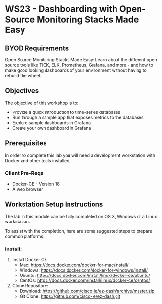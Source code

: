 # WS23 - Dashboarding with Open-Source Monitoring Stacks Made Easy 

## BYOD Requirements

Open Source Monitoring Stacks Made Easy: Learn about the different open 
source tools like TICK, ELK, Prometheus, Grafana, and more - and how to 
make good looking dashboards of your environment without having to 
rebuild the wheel.



## Objectives

The objective of this workshop is to:

- Provide a quick introduction to time-series databases
- Run through a sample app that exposes metrics to the databases
- Explore sample dashboards in Grafana
- Create your own dashboard in Grafana

 

## Prerequisites

In order to complete this lab you will need a development workstation with Docker and other tools installed.

### Client Pre-Reqs

- Docker-CE - Version 18
- A web browser



## Workstation Setup Instructions

The lab in this module can be fully completed on OS X, Windows or a Linux workstation. 



To assist with the completion, here are some suggested steps to prepare common platforms:

### Install:

1. Install Docker CE
   - Mac: https://docs.docker.com/docker-for-mac/install/
   - Windows: https://docs.docker.com/docker-for-windows/install/
   - Ubuntu: https://docs.docker.com/install/linux/docker-ce/ubuntu/
   - CentOs: https://docs.docker.com/install/linux/docker-ce/centos/
2. Clone Repository:
   - Download: https://github.com/cisco-ie/ez-dash/archive/master.zip
   - Git Clone: https://github.com/cisco-ie/ez-dash.git
